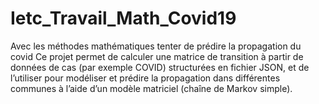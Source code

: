 # Ietc_Travail_Math_Covid19
Avec les méthodes mathématiques tenter de prédire la propagation du covid
Ce projet permet de calculer une matrice de transition à partir de données de cas (par exemple COVID) structurées en fichier JSON, et de l’utiliser pour modéliser et prédire la propagation dans différentes communes à l’aide d’un modèle matriciel (chaîne de Markov simple).
